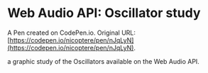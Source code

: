 # Web Audio API: Oscillator study

A Pen created on CodePen.io. Original URL: [https://codepen.io/nicoptere/pen/nJqLyN](https://codepen.io/nicoptere/pen/nJqLyN).

a graphic study of the Oscillators available on the Web Audio API.